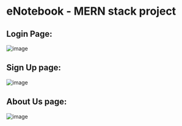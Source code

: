 # eNotebook - MERN stack project
## Login Page:
![image](https://github.com/vaibhavj-11/enotebook-mern/assets/71918594/f1bbd0cb-69f1-444e-b529-ebc2af6821c7)
## Sign Up page:
![image](https://github.com/vaibhavj-11/enotebook-mern/assets/71918594/b190cb60-9f9f-45f8-b37f-a8357a74d2ed)
## About Us page:
![image](https://github.com/vaibhavj-11/enotebook-mern/assets/71918594/4a6e73de-7c07-4e67-a855-c81ec6c3096f)


